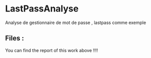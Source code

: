 # LastPassAnalyse
Analyse de gestionnaire de mot de passe , lastpass comme exemple 
## Files : 

You can find the report of this work above !!!! 
